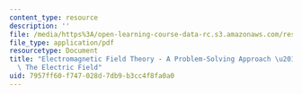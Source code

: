 ```yaml
---
content_type: resource
description: ''
file: /media/https%3A/open-learning-course-data-rc.s3.amazonaws.com/res-6-002-electromagnetic-field-theory-a-problem-solving-approach-spring-2008/7957ff60f747028d7db9b3cc4f8fa0a0_MITRES_6_002S08_chapter2.pdf
file_type: application/pdf
resourcetype: Document
title: "Electromagnetic Field Theory - A Problem-Solving Approach \u2013 Chapter 2:\
  \ The Electric Field"
uid: 7957ff60-f747-028d-7db9-b3cc4f8fa0a0
---
```

